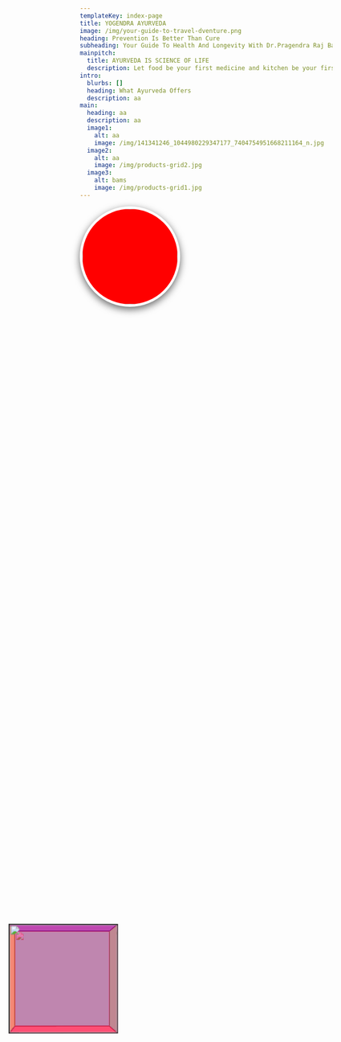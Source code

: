 ```yaml
---
templateKey: index-page
title: YOGENDRA AYURVEDA
image: /img/your-guide-to-travel-dventure.png
heading: Prevention Is Better Than Cure
subheading: Your Guide To Health And Longevity With Dr.Pragendra Raj Bajracharya
mainpitch:
  title: AYURVEDA IS SCIENCE OF LIFE
  description: Let food be your first medicine and kitchen be your first pharmacy.
intro:
  blurbs: []
  heading: What Ayurveda Offers
  description: aa
main:
  heading: aa
  description: aa
  image1:
    alt: aa
    image: /img/141341246_1044980229347177_7404754951668211164_n.jpg
  image2:
    alt: aa
    image: /img/products-grid2.jpg
  image3:
    alt: bams
    image: /img/products-grid1.jpg
---
```

<style>

.box

{

position: relative;

width: 300px;

height: 400px;

display: flex;

justify-content: center;

align-items: center;

background: rgba(0, 0, 0, 5);

overflow: hidden;

border-radius: 20px;

}

::-webkit-scrollbar{

width: 10px;

}

::-webkit-scrollbar-track{

border-radius: 5px;

box-shadow: inset 0 0 10px rgba(0,0,0,0.25 green, blue, alpha);

}

::-webkit-scrollbar-thumb {

border-radius: 5px;

background-color: #009578;

}

::-webkit-scrollbar-thumb :hover{

background-color: #6dcdb1;

}



.avatar{

width: 200px;

height: 200px;

background-color: red;

box-sizing: border-box;

border-radius: 50%;

border: 5px solid white;

overflow: hidden;

box-shadow: 0px 5px 15px 0px rgba(0, 0, 0, 0.6);

transform: translateY(0px);

animation: float 6s ease-in-out infinite;

}

img{

width: 100%;

height: auto;

}

@keyframes float{

0%{

box-shadow: 0px 5px 15px 0px rgba(0, 0, 0, 0.6);

transform: translateY(0px);

}

50%{

box-shadow: 0px 25px 15px 0px rgba(0, 0, 0, 0.2);

transform: translateY(-20px);

}

100%{

box-shadow: 0px 5px 15px 0px rgba(0, 0, 0, 0.6);

transform: translateY(0px);

}

}
.wrapper{

position: absolute;

top: 50%;

left: 20%;

perspective: 1500px;

}

.b-area{

position: relative;

transform-style: preserve-3d;

animation-name: rotate;

animation-duration: 30s;

animation-timing-function: linear;

animation-iteration-count: infinite;

}

@keyframes rotate{

0%{

transform: rotate3d(0,0,0,0);

}

100%{

transform: rotate3d(0,1,0,360deg);

}

}

.b{

position: absolute;

width: 200px;

height: 200px;

border: 2px solid #262626;

}

.b-front{

transform: translateX(-100px) translateY(-100px) translateZ(100px);

background: rgba(255,16,107,0.5);

}

.b-back{

transform: translateX(-100px) translateY(-100px) translateZ(-100px);

background: rgba(1,251,236,0.5);



}

.b-right{

transform: translateY(-100px) rotateY(90deg);

background: rgba(4,255,116,0.5);

}

.b-left{

transform: translatey(-100px) translateX(-200px) rotateY(90deg);

background: rgba(216,255,0,0.5);

}

.b-bottom{

transform: translateX(-100px) rotateX(90deg);

background: rgba(255,30,0,0.5);

}

.b-top{

transform: translateX(-100px) translateY(-200px) rotateX(90deg);

background: rgba(0,6,246,0.5);

}

.b-area{

transform: rotateX(90deg) rotateY(90deg);

}

</style>

<body>

<div class="head">

<div class="container">

<div class="avatar">

<a href="#">

<img src="https://www.yogendrayurvedic.com.np/img/untitled.png" />

</a>

</div>

<br><br><br><br><br><br><br><br><br><br><br><br><br><br><br><br><br><br>

<br><br>

<div class="wrapper">

<div class="b-area">

<div class="b b-front"><a href="#"><img src=https://www.yogendrayurvedic.com.np/static/505b2cf4350b9115a321f7308874bbe4/5bb46/cinnamon.jpg></a></div>

<div class="b b-right"><img src="https://www.yogendrayurvedic.com.np/img/respiratory.jpg"></div>

<div class="b b-back"><img src="https://www.yogendrayurvedic.com.np/img/circulatory_system.jpg"></div>

<div class="b b-left"><img src="https://www.yogendrayurvedic.com.np/img/1135057226-h-1-.jpg"></div>

<div class="b b-top"></div>

<div class="b b-bottom"></div>

</div>

</div>

</body>